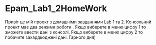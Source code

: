 # Epam_Lab1_2HomeWork
Привіт це мій проект з домашніми завданнями Lab 1 та 2.
Консольний проект має два режими роботи .
Якщо виберете в меню цифру 1 то зможете ввести дані з консолі.
Якщо виберете в меню цифру 2 то побачите захардкоджені дані.
Гарного дня)